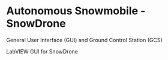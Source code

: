 # Autonomous Snowmobile - SnowDrone 
General User Interface (GUI) and Ground Control Station (GCS)

LabVIEW GUI for SnowDrone
